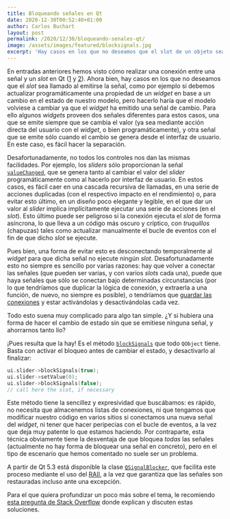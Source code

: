 ```yaml
---
title: Bloqueando señales en Qt
date: 2020-12-30T00:52:40+01:00
author: Carlos Buchart
layout: post
permalink: /2020/12/30/bloqueando-senales-qt/
image: /assets/images/featured/blocksignals.jpg
excerpt: 'Hay casos en los que no deseamos que el slot de un objeto sea llamado al emitirse una señal. Esta entrada explica una forma simple de solucionarlo.'
---
```

En entradas anteriores hemos visto cómo realizar una conexión entre una señal y un _slot_ en Qt ([1]({{url}}/2019/04/26/signals-y-slots-en-qt-parte-i/) y [2]({{url}}/2019/05/14/signals-y-slots-en-qt-parte-ii/)). Ahora bien, hay casos en los que no deseamos que el _slot_ sea llamado al emitirse la señal, como por ejemplo si debemos actualizar programáticamente una propiedad de un _widget_ en base a un cambio en el estado de nuestro modelo, pero hacerlo haría que el modelo volviese a cambiar ya que el _widget_ ha emitido una señal de cambio. Para ello algunos _widgets_ proveen dos señales diferentes para estos casos, una que se emite siempre que se cambia el valor (ya sea mediante acción directa del usuario con el _widget_, o bien programáticamente), y otra señal que se emite sólo cuando el cambio se genera desde el interfaz de usuario. En este caso, es fácil hacer la separación.

Desafortunadamente, no todos los controles nos dan las mismas facilidades. Por ejemplo, los _sliders_ sólo proporcionan la señal [`valueChanged`](https://doc.qt.io/qt-5/qabstractslider.html#valueChanged), que se genera tanto al cambiar el valor del _slider_ programáticamente como al hacerlo por interfaz de usuario. En estos casos, es fácil caer en una cascada recursiva de llamadas, en una serie de acciones duplicadas (con el respectivo impacto en el rendimiento) o, para evitar esto último, en un diseño poco elegante y legible, en el que dar un valor al _slider_ implica implícitamente ejecutar una serie de acciones (en el _slot_). Esto último puede ser peligroso si la conexión ejecuta el _slot_ de forma asíncrona, lo que lleva a un código más oscuro y críptico, con _truquillos_ (chapuzas) tales como actualizar manualmente el bucle de eventos con el fin de que dicho _slot_ se ejecute.

Pues bien, una forma de evitar esto es desconectando temporalmente al _widget_ para que dicha señal no ejecute ningún _slot_. Desafortunadamente esto no siempre es sencillo por varias razones: hay que volver a conectar las señales (que pueden ser varias, y con varios _slots_ cada una), puede que haya señales que sólo se conectan bajo determinadas circunstancias (por lo que tendríamos que duplicar la lógica de conexión, y extraerla a una función, de nuevo, no siempre es posible), o tendríamos que [guardar las conexiones](https://doc.qt.io/qt-5/qmetaobject-connection.html) y estar activándolas y desactivándolas cada vez.

Todo esto suena muy complicado para algo tan simple. ¿Y si hubiera una forma de hacer el cambio de estado sin que se emitiese ninguna señal, y ahorrarnos tanto lío?

¡Pues resulta que la hay! Es el método [`blockSignals`](https://doc.qt.io/qt-5/qobject.html#blockSignals) que todo `QObject` tiene. Basta con activar el bloqueo antes de cambiar el estado, y desactivarlo al finalizar:

```cpp
ui.slider->blockSignals(true);
ui.slider->setValue(0);
ui.slider->blockSignals(false);
// call here the slot, if necessary
```

Este método tiene la sencillez y expresividad que buscábamos: es rápido, no necesita que almacenemos listas de conexiones, ni que tengamos que modificar nuestro código en varios sitios si conectamos una nueva señal del _widget_, ni tener que hacer peripecias con el bucle de eventos, a la vez que deja muy patente lo que estamos haciendo. Por contraparte, esta técnica obviamente tiene la desventaja de que bloquea _todas_ las señales (actualmente no hay forma de bloquear una señal en concreto), pero en el tipo de escenario que hemos comentado no suele ser un problema.

A partir de Qt 5.3 está disponible la clase [`QSignalBlocker`](https://doc.qt.io/qt-5/qsignalblocker.html), que facilita este proceso mediante el uso del [RAII]({{url}}/2020/01/13/automatizando-acciones-gracias-al-raii-parte-i/), a la vez que garantiza que las señales son restauradas incluso ante una excepción.

Para el que quiera profundizar un poco más sobre el tema, le recomiendo [esta pregunta de Stack Overflow](https://stackoverflow.com/q/3556687/1485885) donde explican y discuten estas soluciones.